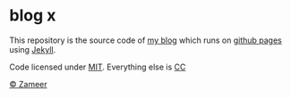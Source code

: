 # blog x

This repository is the source code of [my blog](http://xameeramir.github.io/) which runs on [github pages](https://pages.github.com/) using [Jekyll](https://github.com/jekyll/jekyll).

Code licensed under [MIT](https://opensource.org/licenses/MIT). Everything else is [CC](http://creativecommons.org/)

[&copy; Zameer](http://xameeramir.github.io/hello-world/)
